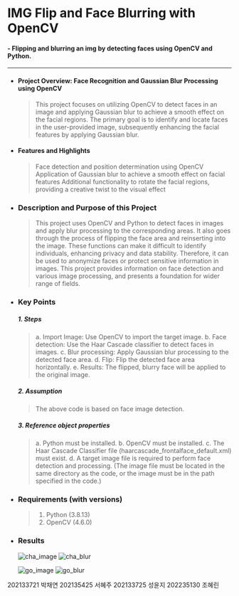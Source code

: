 # IMG Flip and Face Blurring with OpenCV
#### -  Flipping and blurring an img by detecting faces using OpenCV and Python.   

 ---

- #### **Project Overview: Face Recognition and Gaussian Blur Processing using OpenCV**
  >This project focuses on utilizing OpenCV to detect faces in an image and applying Gaussian blur to achieve a smooth effect on the facial regions. The primary goal is to identify and locate faces in the user-provided image, subsequently enhancing the facial features by applying Gaussian blur.

- #### **Features and Highlights**
  >Face detection and position determination using OpenCV
  >Application of Gaussian blur to achieve a smooth effect on facial features
  >Additional functionality to rotate the facial regions, providing a creative twist to the visual effect
  
 - ### **Description and Purpose of this Project**  
   > This project uses OpenCV and Python to detect faces in images and apply blur processing to the corresponding areas. It also goes through the process of flipping the face area and reinserting into the image. These functions can make it difficult to identify individuals, enhancing privacy and data stability. Therefore, it can be used to anonymize faces or protect sensitive information in images. This project provides information on face detection and various image processing, and presents a foundation for wider range of fields.

- ### **Key Points**    
  ##### 1. **Steps**
    > a. Import Image: Use OpenCV to import the target image. 
    > b. Face detection: Use the Haar Cascade classifier to detect faces in images. 
    > c. Blur processing: Apply Gaussian blur processing to the detected face area.
    > d. Flip: Flip the detected face area horizontally.
    > e. Results: The flipped, blurry face will be applied to the original image.
   
  ##### 2. **Assumption**
  > The above code is based on face image detection.
  ##### 3. **Reference object properties**
    > a. Python must be installed.
    > b. OpenCV must be installed.
    > c. The Haar Cascade Classifier file (haarcascade_frontalface_default.xml) must exist.
   >d. A target image file is required to perform face detection and processing.
     (The image file must be located in the same directory as the code, or the image must be in the path specified in the code.)
- ### **Requirements (with versions)**      
  > 1. Python (3.8.13)  
  > 2. OpenCV (4.6.0)  

- ### **Results**  
  ![cha_image](https://github.com/chaete/opencv-python/assets/124789601/4bbb7b60-98de-414e-9689-89039cf3124b)
  ![cha_blur](https://github.com/chaete/opencv-python/assets/124789601/12444c35-5dab-45ec-ab34-1b6e6d6176bf)

  ![go_image](https://github.com/chaete/opencv-python/assets/124789601/290e2497-cd68-483f-a319-f84d0330740c)
  ![go_blur](https://github.com/chaete/opencv-python/assets/124789601/3af48e84-0df1-46d8-a0fe-4cee847306ba)


202133721 박채연 202135425 서혜주 202133725 성윤지 202235130 조혜린
